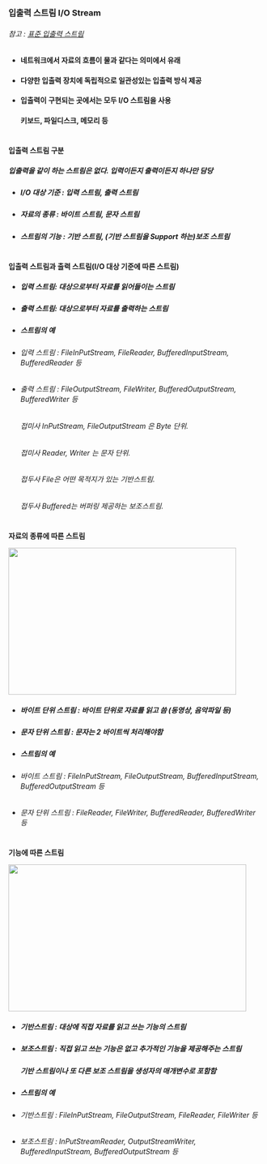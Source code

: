 ### 입출력 스트림 I/O Stream
###### 참고 : [표준 입출력 스트림](https://github.com/6161990/TIL/blob/main/Java/Standard%20InputOutput%20Stream.md)
* #### 네트워크에서 자료의 흐름이 물과 같다는 의미에서 유래
* #### 다양한 입출력 장치에 독립적으로 일관성있는 입출력 방식 제공
* #### 입출력이 구현되는 곳에서는 모두 I/O 스트림을 사용
  #### 키보드, 파일디스크, 메모리 등
 #
**입출력 스트림 구분**
##### 입출력을 같이 하는 스트림은 없다. 입력이든지 출력이든지 하나만 담당
* ##### I/O 대상 기준 : 입력 스트림, 출력 스트림
* ##### 자료의 종류 : 바이트 스트림, 문자 스트림
* ##### 스트림의 기능 : 기반 스트림, (기반 스트림을 Support 하는)보조 스트림
#
**입출력 스트림과 출력 스트림(I/O 대상 기준에 따른 스트림)**
* ##### 입력 스트림: 대상으로부터 자료를 읽어들이는 스트림
* ##### 출력 스트림: 대상으로부터 자료를 출력하는 스트림
* ##### 스트림의 예 
* ###### 입력 스트림 : FileInPutStream, FileReader, BufferedInputStream, BufferedReader 등
* ###### 출력 스트림 : FileOutputStream, FileWriter, BufferedOutputStream, BufferedWriter 등
   ###### 접미사 InPutStream, FileOutputStream 은 Byte 단위.
   ###### 접미사 Reader, Writer 는 문자 단위. 
   ###### 접두사 File은 어떤 목적지가 있는 기반스트림.
   ###### 접두사 Buffered는 버퍼링 제공하는 보조스트림.
#
**자료의 종류에 따른 스트림**

<img src="https://user-images.githubusercontent.com/74708028/110588601-9513cb00-81b8-11eb-9479-cb74e6afc7a4.jpg" width="450" height="290"/>

* ##### 바이트 단위 스트림 : 바이트 단위로 자료를 읽고 씀 (동영상, 음악파일 등)
* ##### 문자 단위 스트림 : 문자는 2 바이트씩 처리해야함
* ##### 스트림의 예 
* ###### 바이트 스트림 : FileInPutStream, FileOutputStream, BufferedInputStream, BufferedOutputStream 등
* ###### 문자 단위 스트림 : FileReader, FileWriter, BufferedReader, BufferedWriter 등
#
**기능에 따른 스트림**

<img src="https://user-images.githubusercontent.com/74708028/110588681-b5dc2080-81b8-11eb-84cc-0ef99ca58181.jpg" width="470" height="290"/>


* ##### 기반스트림 : 대상에 직접 자료를 읽고 쓰는 기능의 스트림
* ##### 보조스트림 : 직접 읽고 쓰는 기능은 없고 추가적인 기능을 제공해주는 스트림
  #####             기반 스트림이나 또 다른 보조 스트림을 생성자의 매개변수로 포함함
* ##### 스트림의 예 
* ###### 기반스트림 : FileInPutStream, FileOutputStream, FileReader, FileWriter 등
* ###### 보조스트림 : InPutStreamReader, OutputStreamWriter, BufferedInputStream, BufferedOutputStream 등
